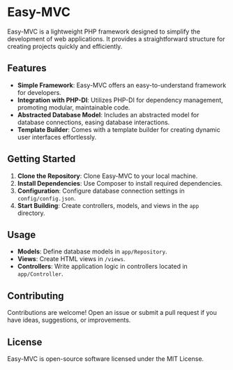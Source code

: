 <div class="markdown prose w-full break-words dark:prose-invert light"><h1>Easy-MVC</h1><p>Easy-MVC is a lightweight PHP framework designed to simplify the development of web applications. It provides a straightforward structure for creating projects quickly and efficiently.</p><h2>Features</h2><ul><li><strong>Simple Framework</strong>: Easy-MVC offers an easy-to-understand framework for developers.</li><li><strong>Integration with PHP-DI</strong>: Utilizes PHP-DI for dependency management, promoting modular, maintainable code.</li><li><strong>Abstracted Database Model</strong>: Includes an abstracted model for database connections, easing database interactions.</li><li><strong>Template Builder</strong>: Comes with a template builder for creating dynamic user interfaces effortlessly.</li></ul><h2>Getting Started</h2><ol><li><strong>Clone the Repository</strong>: Clone Easy-MVC to your local machine.</li><li><strong>Install Dependencies</strong>: Use Composer to install required dependencies.</li><li><strong>Configuration</strong>: Configure database connection settings in <code>config/config.json</code>.</li><li><strong>Start Building</strong>: Create controllers, models, and views in the <code>app</code> directory.</li></ol><h2>Usage</h2><ul><li><strong>Models</strong>: Define database models in <code>app/Repository</code>.</li><li><strong>Views</strong>: Create HTML views in <code>/views</code>.</li><li><strong>Controllers</strong>: Write application logic in controllers located in <code>app/Controller</code>.</li></ul><h2>Contributing</h2><p>Contributions are welcome! Open an issue or submit a pull request if you have ideas, suggestions, or improvements.</p><h2>License</h2><p>Easy-MVC is open-source software licensed under the <a target="_new">MIT License</a>.</p></div>
